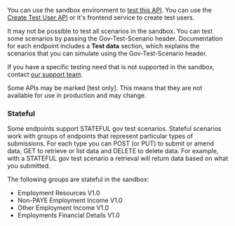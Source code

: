 You can use the sandbox environment to <a href="/api-documentation/docs/testing">test this API</a>. You can use the <a href="/api-documentation/docs/api/service/api-platform-test-user/1.0">Create Test User API</a> or it's frontend service to create test users.

It may not be possible to test all scenarios in the sandbox. You can test some scenarios by passing the Gov-Test-Scenario header. Documentation for each endpoint includes a **Test data** section, which explains the scenarios that you can simulate using the Gov-Test-Scenario header.

If you have a specific testing need that is not supported in the sandbox, contact <a href="/developer/support">our support team</a>.

Some APIs may be marked \[test only\]. This means that they are not available for use in production and may change.

### Stateful

Some endpoints support STATEFUL gov test scenarios. Stateful scenarios work with groups of endpoints that represent
particular types of submissions. For each type you can POST (or PUT) to submit or amend data, GET to retrieve or list
data and DELETE to delete data. For example, with a STATEFUL gov test scenario a retrieval will return data based on
what you submitted.

The following groups are stateful in the sandbox:

- Employment Resources V1.0
- Non-PAYE Employment Income V1.0
- Other Employment Income V1.0
- Employments Financial Details V1.0